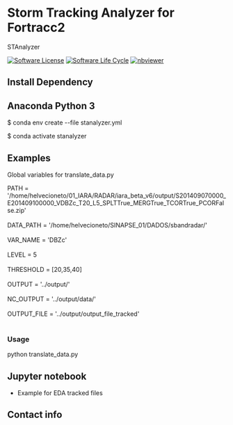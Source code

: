 # Storm Tracking Analyzer for Fortracc2
STAnalyzer

<!-- badges: start -->

[![Software License](https://img.shields.io/badge/license-MIT-green)](https://github.com/helvecioneto/stanalyzer/blob/master/LICENSE)
[![Software Life Cycle](https://img.shields.io/badge/lifecycle-maturing-blue.svg)](https://www.tidyverse.org/lifecycle/#maturing)
[![nbviewer](https://raw.githubusercontent.com/jupyter/design/master/logos/Badges/nbviewer_badge.svg)](https://nbviewer.jupyter.org/github/helvecioneto/stanalyzer/blob/main/docs/Example.ipynb)

<!-- badges: end -->

## Install Dependency
## Anaconda Python 3

$ conda env create --file stanalyzer.yml

$ conda activate stanalyzer

## Examples
Global variables for translate_data.py

PATH = '/home/helvecioneto/01_IARA/RADAR/iara_beta_v6/output/S201409070000_E201409100000_VDBZc_T20_L5_SPLTTrue_MERGTrue_TCORTrue_PCORFalse.zip'<br></br>
DATA_PATH = '/home/helvecioneto/SINAPSE_01/DADOS/sbandradar/'<br></br>
VAR_NAME = 'DBZc'<br></br>
LEVEL = 5<br></br>
THRESHOLD = [20,35,40]<br></br>
OUTPUT = '../output/'<br></br>
NC_OUTPUT = '../output/data/'<br></br>
OUTPUT_FILE = '../output/output_file_tracked'<br></br>

### Usage

python translate_data.py

## Jupyter notebook

- Example for EDA tracked files

## Contact info


